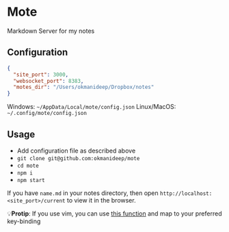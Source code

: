 # Mote
Markdown Server for my notes

## Configuration
```json
{
  "site_port": 3000,
  "websocket_port": 8383,
  "motes_dir": "/Users/okmanideep/Dropbox/notes"
}
```
Windows: `~/AppData/Local/mote/config.json`
Linux/MacOS: `~/.config/mote/config.json`

## Usage
* Add configuration file as described above
* `git clone git@github.com:okmanideep/mote`
* `cd mote`
* `npm i`
* `npm start`

If you have `name.md` in your notes directory, then open `http://localhost:<site_port>/current` to view it in the browser.

💡**Protip**: If you use vim, you can use [this function](https://github.com/okmanideep/dotfiles/blob/baf644712003a0abe42db879a58b3a359f274667/nvim/init.vim#L188) and map to your preferred key-binding

